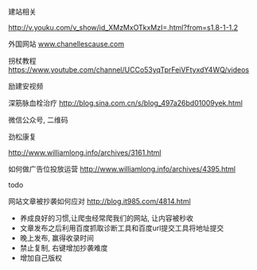 

建站相关

http://v.youku.com/v_show/id_XMzMxOTkxMzI=.html?from=s1.8-1-1.2

外国网站
www.chanellescause.com

拐杖教程
https://www.youtube.com/channel/UCCo53yqTprFeiVFtyxdY4WQ/videos

励建安视频

深筋脉血栓治疗
http://blog.sina.com.cn/s/blog_497a26bd01009yek.html

微信公众号, 二维码

劲松康复

http://www.williamlong.info/archives/3161.html

如何做广告位投放运营
http://www.williamlong.info/archives/4395.html

todo

网站文章被抄袭如何应对
http://blog.it985.com/4814.html
- 养成良好的习惯,让爬虫经常爬我们的网站, 让内容被秒收
- 文章发布之后利用百度抓取诊断工具和百度url提交工具将地址提交
- 晚上发布, 赢得收录时间
- 禁止复制, 右键增加抄袭难度
- 增加自己版权
